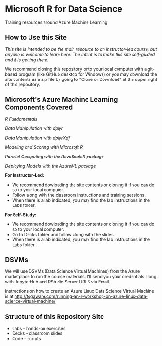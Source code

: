 # Microsoft R for Data Science
Training resources around Azure Machine Learning

## How to Use this Site

*This site is intended to be the main resource to an instructor-led course, but anyone is welcome to learn here.  The intent is to make this site self-guided and it is getting there.*

We recommend cloning this repository onto your local computer with a git-based program (like GitHub desktop for Windows) or you may download the site contents as a zip file by going to "Clone or Download" at the upper right of this repository.

## Microsoft's Azure Machine Learning Components Covered

*R Fundamentals*

*Data Manipulation with dplyr*

*Data Manipulation with dplyrXdf*

*Modeling and Scoring with Microsoft R*

*Parallel Computing with the RevoScaleR package*

*Deploying Models with the AzureML package*

**For Instructor-Led:**
* We recommend dowloading the site contents or cloning it if you can do so to your local computer.
* Follow along with the classroom instructions and training sessions.
* When there is a lab indicated, you may find the lab instructions in the Labs folder.

**For Self-Study:**
* We recommend dowloading the site contents or cloning it if you can do so to your local computer.
* Go to Decks folder and follow along with the slides.
* When there is a lab indicated, you may find the lab instructions in the Labs folder.

## DSVMs

We will use DSVMs (Data Science Virtual Machines) from the Azure marketplace to run the course materials. I'll send you your credentials along with JupyterHub and RStudio Server URLS via Email.

Instructions on how to create an Azure Linux Data Science Virtual Machine is at 
http://togaware.com/running-an-r-workshop-on-azure-linux-data-science-virtual-machine/

## Structure of this Repository Site
*  Labs - hands-on exercises
*  Decks - classroom slides
*  Code - scripts
